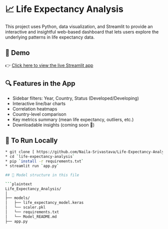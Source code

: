 # 📈 Life Expectancy Analysis 

This project uses Python, data visualization, and Streamlit to provide an interactive and insightful web-based dashboard that lets users explore the underlying patterns in life expectancy data.

## 🚀 Demo

👉 [Click here to view the live Streamlit app](https://your-streamlit-link.streamlit.app)  


## 🔍 Features in the App

- Sidebar filters: Year, Country, Status (Developed/Developing)
- Interactive line/bar charts
- Correlation heatmaps
- Country-level comparison
- Key metrics summary (mean life expectancy, outliers, etc.)
- Downloadable insights (coming soon 🔄)


## 🧪 To Run Locally

```bash
* git clone [ https://github.com/Naila-Srivastava/Life-Expectancy-Analysis.git ]
* cd `life-expectancy-analysis`
* pip `install -r requirements.txt`
* streamlit run `app.py`

## 📂 Model structure in this file

```plaintext
Life_Expectancy_Analysis/
│
├── models/
│   ├── life_expectancy_model.keras
│   └── scaler.pkl
│   └── requirements.txt
│   └── Model_README.md
├── app.py
